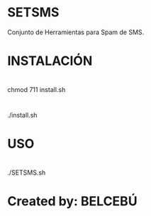 # SETSMS
Conjunto de Herramientas para Spam de SMS.
#
# INSTALACIÓN
#
chmod 711 install.sh
#
./install.sh
#
# USO
#
./SETSMS.sh
#
# Created by: BELCEBÚ
